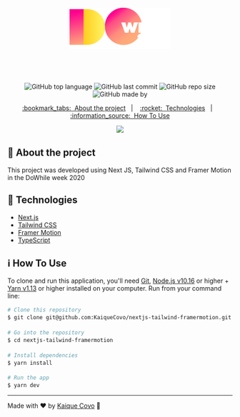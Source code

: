 <!-- Logotipo -->
<h1 align="center" style="padding: 50px;">
<img alt="Logotipo" src="./.github/logo.svg" width="auto" heigth="auto"/>
</h1>

<div align="center">

<!-- Badges -->
![GitHub top language](https://img.shields.io/github/languages/top/kaiqueCovo/nextjs-tailwind-framermotion?color=%23FF008E)
![GitHub last commit](https://img.shields.io/github/last-commit/kaiqueCovo/nextjs-tailwind-framermotion?color=%23FF6F81)
![GitHub repo size](https://img.shields.io/github/repo-size/kaiqueCovo/nextjs-tailwind-framermotion?color=%23FFAC7A)
![GitHub made by](https://img.shields.io/badge/made%20by-kaiqueCovo-%23FFF566)

<!-- Menu -->
<p align="center" >
  <a href="#bookmark_tabs-about-the-project">:bookmark_tabs:&nbsp;&nbsp;About the project</a>&nbsp;&nbsp;&nbsp;|&nbsp;&nbsp;&nbsp;
  <a href="#rocket-technologies">:rocket:&nbsp;&nbsp;Technologies</a>&nbsp;&nbsp;&nbsp;|&nbsp;&nbsp;&nbsp;
  <a href="#information_source-how-to-use">:information_source:&nbsp;&nbsp;How To Use</a>
</p>

<!-- GIF -->
![](./.github/gif.gif)

</div>

<!-- About -->
## :bookmark_tabs: About the project

This project was developed using Next JS, Tailwind CSS and Framer Motion in the DoWhile week 2020


<!-- Technologies -->
## :rocket: Technologies

- [Next.js](https://nextjs.org/)
- [Tailwind CSS](https://tailwindcss.com/)
- [Framer Motion](https://www.framer.com/motion/)
- [TypeScript](https://www.typescriptlang.org/)



<!-- How to use -->
## :information_source: How To Use


To clone and run this application, you'll need [Git](https://git-scm.com), [Node.js v10.16](https://nodejs.org/en) or higher + [Yarn v1.13](https://yarnpkg.com) or higher installed on your computer. Run from your command line:

```bash
# Clone this repository
$ git clone git@github.com:KaiqueCovo/nextjs-tailwind-framermotion.git

# Go into the repository
$ cd nextjs-tailwind-framermotion

# Install dependencies
$ yarn install

# Run the app
$ yarn dev
```

---
Made with ♥  by [Kaique Covo](https://www.linkedin.com/in/kaique-covo-a46331147/) :wave:
